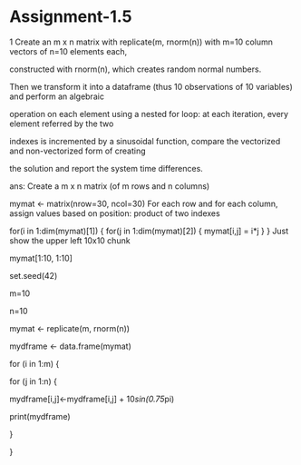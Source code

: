# Assignment-1.5


1 Create an m x n matrix with replicate(m, rnorm(n)) with m=10 column vectors of n=10 elements each,

constructed with rnorm(n), which creates random normal numbers.

Then we transform it into a dataframe (thus 10 observations of 10 variables) and perform an algebraic

operation on each element using a nested for loop: at each iteration, every element referred by the two

indexes is incremented by a sinusoidal function, compare the vectorized and non-vectorized form of creating

the solution and report the system time differences.

ans:
Create a m x n matrix (of m rows and n columns)

mymat <- matrix(nrow=30, ncol=30)
For each row and for each column, assign values based on position: product of two indexes

for(i in 1:dim(mymat)[1]) { for(j in 1:dim(mymat)[2]) { mymat[i,j] = i*j } }
Just show the upper left 10x10 chunk

mymat[1:10, 1:10]

set.seed(42)

m=10

n=10

mymat <- replicate(m, rnorm(n))

mydframe <- data.frame(mymat)

for (i in 1:m) {

for (j in 1:n) {

 mydframe[i,j]<-mydframe[i,j] + 10*sin(0.75*pi)

 print(mydframe)

}

}
